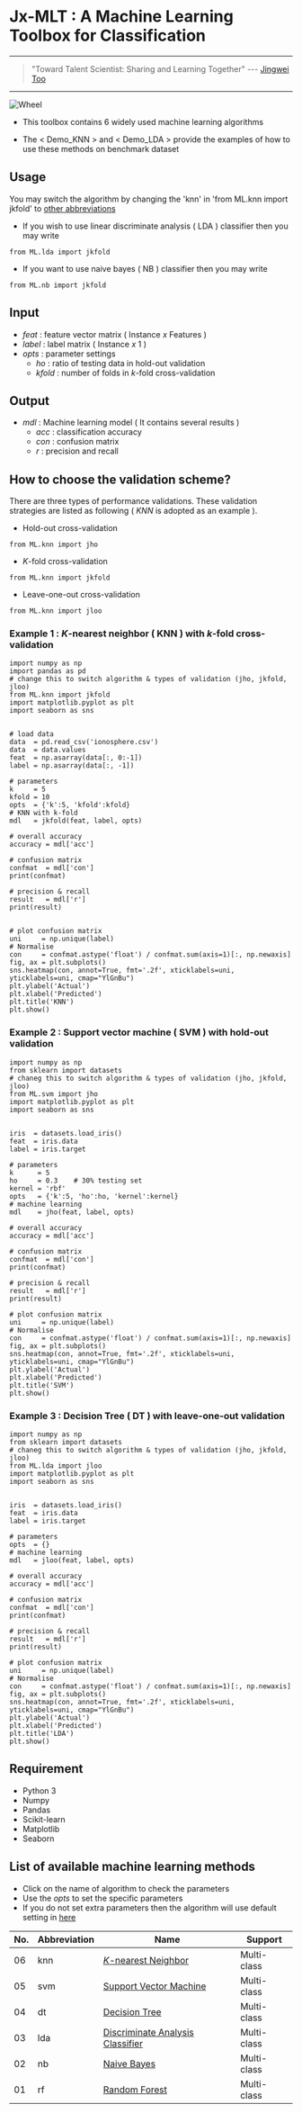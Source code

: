 # Jx-MLT : A Machine Learning Toolbox for Classification

---
> "Toward Talent Scientist: Sharing and Learning Together"
>  --- [Jingwei Too](https://jingweitoo.wordpress.com/)
---

![Wheel](https://www.mathworks.com/matlabcentral/mlc-downloads/downloads/f9d2bb8c-ebfe-4590-b88c-d4ff92fa6f8f/c4229dd2-aaa5-4146-bafa-4fcccb2b1d30/images/screenshot.PNG) 

* This toolbox contains 6 widely used machine learning algorithms   

* The < Demo_KNN > and < Demo_LDA > provide the examples of how to use these methods on benchmark dataset 


## Usage
You may switch the algorithm by changing the 'knn' in 'from ML.knn import jkfold' to [other abbreviations](/README.md#list-of-available-machine-learning-methods)   
* If you wish to use linear discriminate analysis ( LDA ) classifier then you may write
```code 
from ML.lda import jkfold 
```

* If you want to use naive bayes ( NB ) classifier then you may write
```code 
from ML.nb import jkfold  
```


## Input
* *feat*    : feature vector matrix ( Instance *x* Features )
* *label*   : label matrix ( Instance *x* 1 )
* *opts*    : parameter settings
  + *ho*    : ratio of testing data in hold-out validation
  + *kfold* : number of folds in *k*-fold cross-validation

## Output
* *mdl* : Machine learning model ( It contains several results )  
  + *acc* : classification accuracy 
  + *con* : confusion matrix
  + *r*   : precision and recall


## How to choose the validation scheme?
There are three types of performance validations. These validation strategies are listed as following ( *KNN* is adopted as an example ). 
  + Hold-out cross-validation
```code 
from ML.knn import jho
```
  + *K*-fold cross-validation
```code 
from ML.knn import jkfold
```
  + Leave-one-out cross-validation
```code 
from ML.knn import jloo
```


### Example 1 : *K*-nearest neighbor ( KNN ) with *k*-fold cross-validation
```code 
import numpy as np
import pandas as pd
# change this to switch algorithm & types of validation (jho, jkfold, jloo)
from ML.knn import jkfold 
import matplotlib.pyplot as plt
import seaborn as sns


# load data
data  = pd.read_csv('ionosphere.csv')
data  = data.values
feat  = np.asarray(data[:, 0:-1])
label = np.asarray(data[:, -1])

# parameters
k     = 5
kfold = 10
opts  = {'k':5, 'kfold':kfold}
# KNN with k-fold
mdl   = jkfold(feat, label, opts) 

# overall accuracy
accuracy = mdl['acc']

# confusion matrix
confmat  = mdl['con']
print(confmat)

# precision & recall
result   = mdl['r']
print(result)


# plot confusion matrix
uni     = np.unique(label)
# Normalise
con     = confmat.astype('float') / confmat.sum(axis=1)[:, np.newaxis]
fig, ax = plt.subplots()
sns.heatmap(con, annot=True, fmt='.2f', xticklabels=uni, yticklabels=uni, cmap="YlGnBu")
plt.ylabel('Actual')
plt.xlabel('Predicted')
plt.title('KNN')
plt.show()
```


### Example 2 : Support vector machine  ( SVM ) with hold-out validation
```code 
import numpy as np
from sklearn import datasets
# chaneg this to switch algorithm & types of validation (jho, jkfold, jloo)
from ML.svm import jho  
import matplotlib.pyplot as plt
import seaborn as sns


iris  = datasets.load_iris()
feat  = iris.data 
label = iris.target

# parameters
k      = 5
ho     = 0.3    # 30% testing set
kernel = 'rbf'
opts   = {'k':5, 'ho':ho, 'kernel':kernel}
# machine learning
mdl    = jho(feat, label, opts) 

# overall accuracy
accuracy = mdl['acc']

# confusion matrix
confmat  = mdl['con']
print(confmat)

# precision & recall
result   = mdl['r']
print(result)

# plot confusion matrix
uni     = np.unique(label)
# Normalise
con     = confmat.astype('float') / confmat.sum(axis=1)[:, np.newaxis]
fig, ax = plt.subplots()
sns.heatmap(con, annot=True, fmt='.2f', xticklabels=uni, yticklabels=uni, cmap="YlGnBu")
plt.ylabel('Actual')
plt.xlabel('Predicted')
plt.title('SVM')
plt.show()
```


### Example 3 : Decision Tree ( DT ) with leave-one-out validation
```code 
import numpy as np
from sklearn import datasets
# chaneg this to switch algorithm & types of validation (jho, jkfold, jloo)
from ML.lda import jloo  
import matplotlib.pyplot as plt
import seaborn as sns


iris  = datasets.load_iris()
feat  = iris.data 
label = iris.target

# parameters
opts  = {}
# machine learning
mdl   = jloo(feat, label, opts) 

# overall accuracy
accuracy = mdl['acc']

# confusion matrix
confmat  = mdl['con']
print(confmat)

# precision & recall
result   = mdl['r']
print(result)

# plot confusion matrix
uni     = np.unique(label)
# Normalise
con     = confmat.astype('float') / confmat.sum(axis=1)[:, np.newaxis]
fig, ax = plt.subplots()
sns.heatmap(con, annot=True, fmt='.2f', xticklabels=uni, yticklabels=uni, cmap="YlGnBu")
plt.ylabel('Actual')
plt.xlabel('Predicted')
plt.title('LDA')
plt.show()
```


## Requirement

* Python 3 
* Numpy
* Pandas
* Scikit-learn
* Matplotlib
* Seaborn


## List of available machine learning methods
* Click on the name of algorithm to check the parameters 
* Use the *opts* to set the specific parameters  
* If you do not set extra parameters then the algorithm will use default setting in [here](/Description.md)


| No. | Abbreviation | Name                                                                              | Support      |
|-----|--------------|-----------------------------------------------------------------------------------|--------------|
| 06  | knn          | [*K*-nearest Neighbor](/Description.md#k-nearest-neighbor-knn)                    | Multi-class  |
| 05  | svm          | [Support Vector Machine](/Description.md#support-vector-machine-svm)              | Multi-class  |
| 04  | dt           | [Decision Tree](/Description.md#decision-tree-dt)                                 | Multi-class  |
| 03  | lda          | [Discriminate Analysis Classifier](/Description.md#discriminate-analysis-da)      | Multi-class  |
| 02  | nb           | [Naive Bayes](/Description.md#naive-bayes-nb)                                     | Multi-class  |
| 01  | rf           | [Random Forest](Description.md#random-forest-rf)                                  | Multi-class  |               



